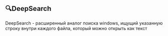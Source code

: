 ## 🔍DeepSearch
DeepSearch - расширенный аналог поиска windows, ищущий указанную строку внутри каждого файла, который можно открыть как текст
